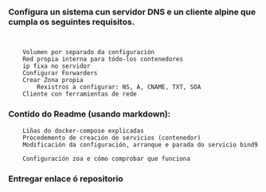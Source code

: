 ### Configura un sistema cun servidor DNS e un cliente alpine que cumpla os seguintes requisitos.

```


    Volumen por separado da configuración
    Red propia interna para tódo-los contenedores
    ip fixa no servidor
    Configurar Forwarders
    Crear Zona propia
        Rexistros a configurar: NS, A, CNAME, TXT, SOA
    Cliente con ferramientas de rede
```
### Contido do Readme (usando markdown):
```
    Liñas do docker-compose explicadas
    Procedemento de creación de servicios (contenedor)
    Modificación da configuración, arranque e parada do servicio bind9

    Configuración zoa e cómo comprobar que funciona
```
### Entregar enlace ó repositorio